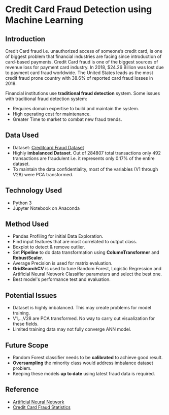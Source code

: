 # Credit Card Fraud Detection using Machine Learning
## Introduction
Credit Card fraud i.e. unauthorized access of someone’s credit card, is one of biggest problem that financial industries are facing since introduction of card-based payments. Credit Card fraud is one of the biggest sources of revenue loss for payment card industry. In 2018, $24.26 Billion was lost due to payment card fraud worldwide. The United States leads as the most credit fraud prone country with 38.6% of reported card fraud losses in 2018.

Financial institutions use **traditional fraud detection** system.
Some issues with traditional fraud detection system:
*	Requires domain expertise to build and maintain the system.
*	High operating cost for maintenance.
*	Greater Time to market to combat new fraud trends.
## Data Used
* Dataset: [Creditcard Fraud Dataset](https://www.kaggle.com/isaikumar/creditcardfraud)
* Highly **imbalanced Dataset**. Out of 284807 total transactions only 492 transactions are fraudulent i.e. it represents only 0.17% of the entire dataset.
* To maintain the data confidentiality, most of the variables (V1 through V28) were PCA transformed.
## Technology Used
* Python 3
* Jupyter Notebook on Anaconda
## Method Used
* Pandas Profiling for initial Data Exploration.
* Find input features that are most correlated to output class.
* Boxplot to detect & remove outlier.
* Set **Pipeline** to do data transformation using **ColumnTransformer** and **RobustScaler**.
* Average Precision is used for matrix evaluation.
* **GridSearchCV** is used to tune Random Forest, Logistic Regression and Artificial Neural Network Classifier parameters and select the best one.
* Best model's performance test and evaluation.
## Potential Issues
* Dataset is highly imbalanced. This may create problems for model training.
* V1,..,V28 are PCA transformed. No way to carry out visualization for these fields.
* Limited training data may not fully converge ANN model.
## Future Scope
* Random Forest classifier needs to be **calibrated** to achieve good result.
* **Oversampling** the minority class would address imbalance dataset problem.
* Keeping these models **up to date** using latest fraud data is required.
## Reference
* [Artificial Neural Network](https://scikit-learn.org/stable/modules/generated/sklearn.neural_network.MLPClassifier.html)
* [Credit Card Fraud Statistics](https://shiftprocessing.com/credit-card-fraud-statistics/)
